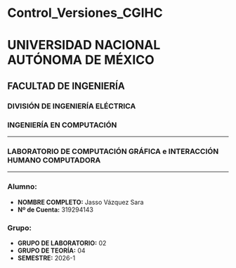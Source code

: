 # Control_Versiones_CGIHC

# UNIVERSIDAD NACIONAL AUTÓNOMA DE MÉXICO
## FACULTAD DE INGENIERÍA
### DIVISIÓN DE INGENIERÍA ELÉCTRICA
### INGENIERÍA EN COMPUTACIÓN

---

### LABORATORIO DE COMPUTACIÓN GRÁFICA e INTERACCIÓN HUMANO COMPUTADORA

---

### Alumno:
* **NOMBRE COMPLETO:** Jasso Vázquez Sara
* **Nº de Cuenta:** 319294143

### Grupo:
* **GRUPO DE LABORATORIO:** 02
* **GRUPO DE TEORÍA:** 04
* **SEMESTRE:** 2026-1